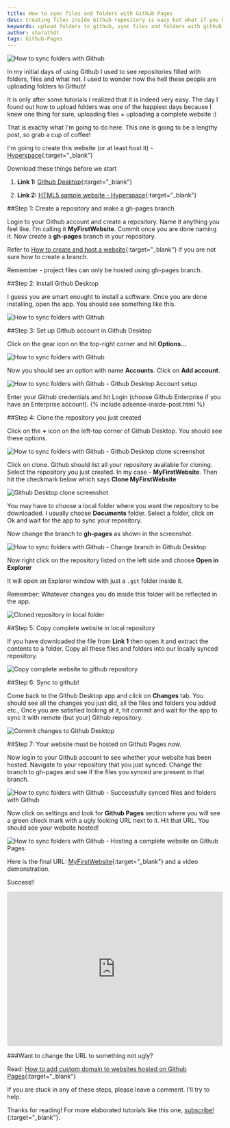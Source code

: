 ```yaml
---
title: How to sync files and folders with Github Pages
desc: Creating files inside Github repository is easy but what if you have lot of files and folders to upload to Github! You can also upload project to github using this method.
keywords: upload folders to github, sync files and folders with github
author: sharathdt
tags: Github-Pages
---
```


<img alt="How to sync folders with Github" title="How to sync folders with Github" itemprop="thumbnailUrl" src="/images/sync-local-folders-with-github.jpg">

In my initial days of using Github I used to see repositories filled with folders, files and what not. I used to wonder how the hell these people are uploading folders to Github! 

It is only after some tutorials I realized that it is indeed very easy. The day I found out how to upload folders was one of the happiest days because I knew one thing for sure, uploading files = uploading a complete website :)

That is exactly what I'm going to do here. This one is going to be a lengthy post, so grab a cup of coffee!

I'm going to create this website (or at least host it) - [Hyperspace](http://redgadget.github.io/MyFirstWebsite/){:target="_blank"}


Download these things before we start

1. **Link 1:** [Github Desktop](https://desktop.github.com/){:target="_blank"}


2. **Link 2:** [HTML5 sample website - Hyperspace](http://html5up.net/hyperspace/download){:target="_blank"}


##Step 1: Create a repository and make a gh-pages branch

Login to your Github account and create a repository. Name it anything you feel like. I'm calling it **MyFirstWebsite**. Commit once you are done naming it. Now create a **gh-pages** branch in your repository.

Refer to [How to create and host a website](http://blog.webjeda.com/how-to-create-and-host-a-website-on-github-pages/){:target="_blank"} if you are not sure how to create a branch.

Remember - project files can only be hosted using gh-pages branch.


##Step 2: Install Github Desktop

I guess you are smart enought to install a software. Once you are done installing, open the app. You should see something like this.

![How to sync folders with Github](/images/sync-folders-with-github-desktop-tutorial-screenshot.jpg)

##Step 3: Set up Github account in Github Desktop

Click on the gear icon on the top-right corner and hit **Options...**

![How to sync folders with Github](/images/github-desktop-settings.jpg)

Now you should see an option with name **Accounts**. Click on **Add account**.

![How to sync folders with Github - Github Desktop Account setup](/images/github-desktop-account-setup.jpg)

Enter your Github credentials and hit Login (choose Github Enterprise if you have an Enterprise account).
{% include adsense-inside-post.html %}

##Step 4: Clone the repository you just created

Click on the **+** icon on the left-top corner of Github Desktop. You should see these options.

![How to sync folders with Github - Github Desktop clone screenshot](/images/clone-repository-to-local-folder-github-desktop.jpg)

Click on clone. Github should list all your repository available for cloning. Select the repository you just created. In my case - **MyFirstWebsite**. Then hit the checkmark below which says **Clone MyFirstWebsite**    

![Github Desktop clone screenshot](/images/clone-repository-to-local-folder-github-desktop-2.jpg)

You may have to choose a local folder where you want the repository to be downloaded. I usually choose **Documents** folder. Select a folder, click on Ok and wait for the app to sync your repository.

Now change the branch to **gh-pages** as shown in the screenshot.

![How to sync folders with Github - Change branch in Github Desktop](/images/change-branch-in-github-desktop.jpg)

Now right click on the repository listed on the left side and choose **Open in Explorer**

It will open an Explorer window with just a ```.git``` folder inside it. 


Remember: Whatever changes you do inside this folder will be reflected in the app.

![Cloned repository in local folder](/images/cloned-repository-inside-local-folder.jpg)

##Step 5: Copy complete website in local repository

If you have downloaded the file from **Link 1** then open it and extract the contents to a folder. Copy all these files and folders into our locally synced repository.

![Copy complete website to github repository](/images/copy-complete-website-to-repository.jpg)

##Step 6: Sync to github!

Come back to the Github Desktop app and click on **Changes** tab. You should see all the changes you just did, all the files and folders you added etc., Once you are satisfied looking at it, hit commit and wait for the app to sync it with remote (but your) Github repository.

![Commit changes to Github Desktop](/images/commit-changes-to-github-desktop.jpg)


##Step 7: Your website must be hosted on Github Pages now.

Now login to your Github account to see whether your website has been hosted. Navigate to your repository that you just synced. Change the branch to gh-pages and see if the files you synced are present in that branch.

![ How to sync folders with Github - Successfully synced files and folders with Github](/images/successfully-synced-folders-in-github.jpg)

Now click on settings and look for **Github Pages** section where you will see a green check mark with a ugly looking URL next to it. Hit that URL. You should see your website hosted!

![How to sync folders with Github - Hosting a complete website on Github Pages](/images/hosting-a-complete-website-on-github-pages.jpg)

Here is the final URL: [MyFirstWebsite](http://redgadget.github.io/MyFirstWebsite/){:target="_blank"} and a video demonstration.

Success!!


<iframe itemscope="" itemprop="video" width="100%" height="360" src="https://www.youtube.com/embed/5BSpJ0bpE14?rel=0" frameborder="0" allowfullscreen></iframe>


###Want to change the URL to something not ugly?

Read: [How to add custom domain to websites hosted on Github Pages](https://blog.webjeda.com/how-to-add-custom-domain-to-github){:target="_blank"}

If you are stuck in any of these steps, please leave a comment. I'll try to help.

Thanks for reading! For more elaborated tutorials like this one, [subscribe!](http://eepurl.com/bMx0pz){:target="_blank"}.